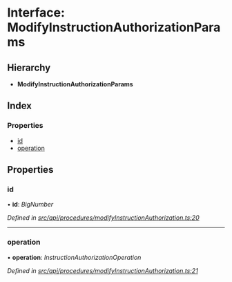 # Interface: ModifyInstructionAuthorizationParams

## Hierarchy

* **ModifyInstructionAuthorizationParams**

## Index

### Properties

* [id](modifyinstructionauthorizationparams.md#id)
* [operation](modifyinstructionauthorizationparams.md#operation)

## Properties

###  id

• **id**: *BigNumber*

*Defined in [src/api/procedures/modifyInstructionAuthorization.ts:20](https://github.com/PolymathNetwork/polymesh-sdk/blob/5b409784/src/api/procedures/modifyInstructionAuthorization.ts#L20)*

___

###  operation

• **operation**: *InstructionAuthorizationOperation*

*Defined in [src/api/procedures/modifyInstructionAuthorization.ts:21](https://github.com/PolymathNetwork/polymesh-sdk/blob/5b409784/src/api/procedures/modifyInstructionAuthorization.ts#L21)*
